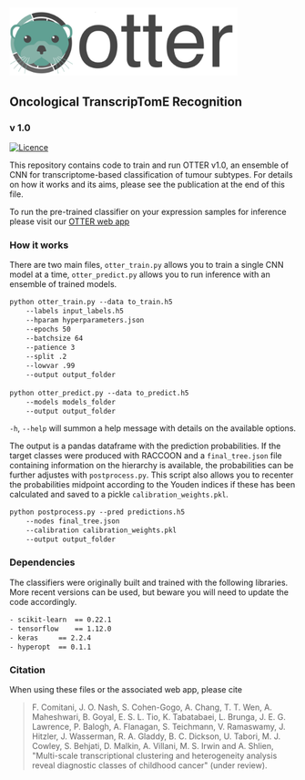 <img src="img/logo_ot.png" width=400, padding=100>

## Oncological TranscripTomE Recognition
### v 1.0

[![Licence](https://img.shields.io/github/license/fcomitani/otter?style=flat-square)](https://github.com/fcomitani/otter/blob/main/LICENSE)
<!--
[![GitHub top language](https://img.shields.io/github/languages/top/fcomitani/otter?style=flat-square)](https://github.com/fcomitani/otter/search?l=python)
%[![Documentation Status](https://readthedocs.org/projects/aroughcun/badge/?version=latest&style=flat-square)](https://aroughcun.readthedocs.io/en/latest/?badge=latest)
-->

This repository contains code to train and run OTTER v1.0, an ensemble of CNN for transcriptome-based classification of tumour subtypes.
For details on how it works and its aims, please see the publication at the end of this file.

To run the pre-trained classifier on your expression samples for inference please visit our [OTTER web app](https://otter.ccm.sickkids.ca/)

### How it works

There are two main files, `otter_train.py` allows you to train a single CNN model at a time, `otter_predict.py` allows you to run inference with an ensemble of trained models.

```
python otter_train.py --data to_train.h5 
	--labels input_labels.h5 
	--hparam hyperparameters.json 
	--epochs 50 
	--batchsize 64 
	--patience 3 
	--split .2 
	--lowvar .99
	--output output_folder 

python otter_predict.py --data to_predict.h5 
	--models models_folder
	--output output_folder 
```

`-h`, `--help` will summon a help message with details on the available options.

The output is a pandas dataframe with the prediction probabilities. 
If the target classes were produced with RACCOON and a `final_tree.json` file containing information on the hierarchy is available,
the probabilities can be further adjustes with `postprocess.py`. This script also allows you to recenter the probabilities midpoint
according to the Youden indices if these has been calculated and saved to a pickle `calibration_weights.pkl`.

```
python postprocess.py --pred predictions.h5
	--nodes final_tree.json
	--calibration calibration_weights.pkl
	--output output_folder 
```

### Dependencies

The classifiers were originally built and trained with the following libraries.
More recent versions can be used, but beware you will need to update the code accordingly.

```
- scikit-learn	== 0.22.1
- tensorflow	== 1.12.0
- keras		== 2.2.4
- hyperopt	== 0.1.1
```

### Citation

When using these files or the associated web app, please cite

> F. Comitani, J. O. Nash, S. Cohen-Gogo, A. Chang, T. T. Wen, A. Maheshwari, B. Goyal, E. S. L. Tio, K. Tabatabaei, L. Brunga, J. E. G. Lawrence, P. Balogh, A. Flanagan, S. Teichmann, V. Ramaswamy, J. Hitzler, J. Wasserman, R. A. Gladdy, B. C. Dickson, U. Tabori, M. J. Cowley, S. Behjati, D. Malkin, A. Villani, M. S. Irwin and A. Shlien, "Multi-scale transcriptional clustering and heterogeneity analysis reveal diagnostic classes of childhood cancer" (under review). 

